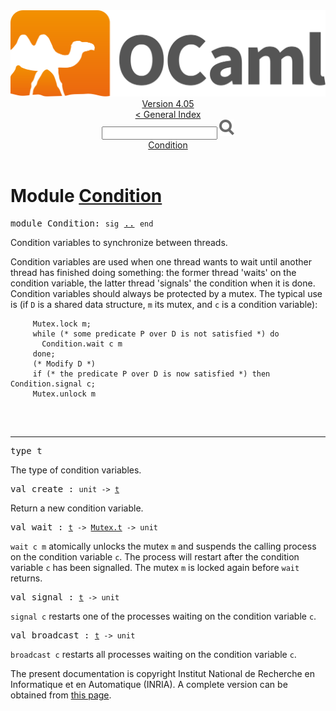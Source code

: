 <!-- ((! set title API !)) ((! set documentation !)) ((! set api !)) ((! set nobreadcrumb !)) -->
<div class="api"><header><nav class="toc brand"><a class="brand" href="https://ocaml.org/"><img src="colour-logo-gray.svg" class="svg" alt="OCaml"></a></nav><nav class="toc"><div class="toc_version"><a href="/docs" id="version-select">Version 4.05</a></div><a href="index.html">&lt; General Index</a><div class="api_search"><input type="text" name="apisearch" id="api_search" oninput="mySearch(false);" onkeypress="this.oninput();" onclick="this.oninput();" onpaste="this.oninput();">
<img src="search_icon.svg" alt="Search" class="svg" onclick="mySearch(false)"></div>
<div id="search_results"></div><div class="toc_title"><a href="#top">Condition</a></div><ul></ul></nav></header>

<h1>Module <a href="type_Condition.html">Condition</a></h1>

<pre><span class="keyword">module</span> Condition: <code class="code"><span class="keyword">sig</span></code> <a href="Condition.html">..</a> <code class="code"><span class="keyword">end</span></code></pre><div class="info module top">
Condition variables to synchronize between threads.
<p>

   Condition variables are used when one thread wants to wait until another
   thread has finished doing something: the former thread 'waits' on the
   condition variable, the latter thread 'signals' the condition when it
   is done. Condition variables should always be protected by a mutex.
   The typical use is (if <code class="code"><span class="constructor">D</span></code> is a shared data structure, <code class="code">m</code> its mutex,
   and <code class="code">c</code> is a condition variable):
   </p><pre class="codepre"><code class="code">     <span class="constructor">Mutex</span>.lock m;
     <span class="keyword">while</span> <span class="comment">(* some predicate P over D is not satisfied *)</span> <span class="keyword">do</span>
       <span class="constructor">Condition</span>.wait c m
     <span class="keyword">done</span>;
     <span class="comment">(* Modify D *)</span>
     <span class="keyword">if</span> <span class="comment">(* the predicate P over D is now satisfied *)</span> <span class="keyword">then</span> <span class="constructor">Condition</span>.signal c;
     <span class="constructor">Mutex</span>.unlock m
   </code></pre><br>
</div>
<hr width="100%">

<pre><span id="TYPEt"><span class="keyword">type</span> <code class="type"></code>t</span> </pre>
<div class="info ">
The type of condition variables.<br>
</div>


<pre><span id="VALcreate"><span class="keyword">val</span> create</span> : <code class="type">unit -&gt; <a href="Condition.html#TYPEt">t</a></code></pre><div class="info ">
Return a new condition variable.<br>
</div>

<pre><span id="VALwait"><span class="keyword">val</span> wait</span> : <code class="type"><a href="Condition.html#TYPEt">t</a> -&gt; <a href="Mutex.html#TYPEt">Mutex.t</a> -&gt; unit</code></pre><div class="info ">
<code class="code">wait&nbsp;c&nbsp;m</code> atomically unlocks the mutex <code class="code">m</code> and suspends the
   calling process on the condition variable <code class="code">c</code>. The process will
   restart after the condition variable <code class="code">c</code> has been signalled.
   The mutex <code class="code">m</code> is locked again before <code class="code">wait</code> returns.<br>
</div>

<pre><span id="VALsignal"><span class="keyword">val</span> signal</span> : <code class="type"><a href="Condition.html#TYPEt">t</a> -&gt; unit</code></pre><div class="info ">
<code class="code">signal&nbsp;c</code> restarts one of the processes waiting on the
   condition variable <code class="code">c</code>.<br>
</div>

<pre><span id="VALbroadcast"><span class="keyword">val</span> broadcast</span> : <code class="type"><a href="Condition.html#TYPEt">t</a> -&gt; unit</code></pre><div class="info ">
<code class="code">broadcast&nbsp;c</code> restarts all processes waiting on the
   condition variable <code class="code">c</code>.<br>
</div>
<div class="copyright">The present documentation is copyright Institut National de Recherche en Informatique et en Automatique (INRIA). A complete version can be obtained from <a href="http://caml.inria.fr/pub/docs/manual-ocaml/">this page</a>.</div></div>